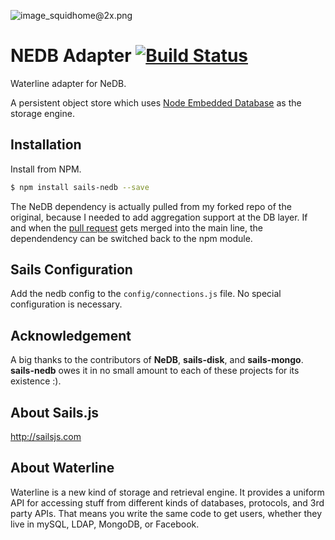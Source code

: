 ![image_squidhome@2x.png](http://i.imgur.com/RIvu9.png)

# NEDB Adapter [![Build Status](https://travis-ci.org/adityamukho/sails-nedb.svg?branch=master)](https://travis-ci.org/adityamukho/sails-nedb)

Waterline adapter for NeDB.

A persistent object store which uses [Node Embedded Database](https://github.com/louischatriot/nedb) as the storage engine.

## Installation

Install from NPM.

```bash
$ npm install sails-nedb --save
```

The NeDB dependency is actually pulled from my forked repo of the original, because I needed to add aggregation support at the DB layer. If and when the [pull request](https://github.com/louischatriot/nedb/pull/153) gets merged into the main line, the dependendency can be switched back to the npm module.

## Sails Configuration

Add the nedb config to the `config/connections.js` file.
No special configuration is necessary.

## Acknowledgement

A big thanks to the contributors of **NeDB**, **sails-disk**, and **sails-mongo**. **sails-nedb** owes it in no small amount to each of these projects for its existence :).

## About Sails.js
http://sailsjs.com

## About Waterline
Waterline is a new kind of storage and retrieval engine.  It provides a uniform API for accessing stuff from different kinds of databases, protocols, and 3rd party APIs.  That means you write the same code to get users, whether they live in mySQL, LDAP, MongoDB, or Facebook.
